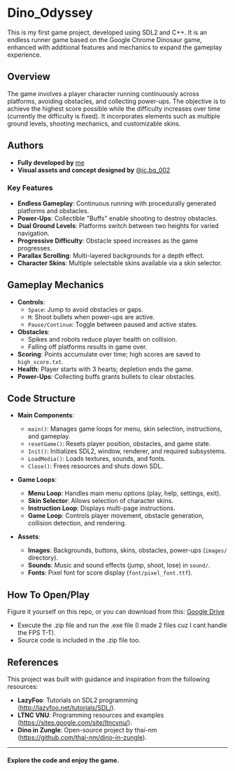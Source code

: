 # Dino_Odyssey

This is my first game project, developed using SDL2 and C++. It is an endless runner game based on the Google Chrome Dinosaur game, enhanced with additional features and mechanics to expand the gameplay experience.

## Overview
The game involves a player character running continuously across platforms, avoiding obstacles, and collecting power-ups. The objective is to achieve the highest score possible while the difficulty increases over time (currently the difficulty is fixed). It incorporates elements such as multiple ground levels, shooting mechanics, and customizable skins.

## Authors
- **Fully developed by** [me](https://github.com/maaL6)
- **Visual assets and concept designed by** [@ic.bq_002](https://www.instagram.com/ic.bq_002/)

### Key Features
- **Endless Gameplay**: Continuous running with procedurally generated platforms and obstacles.
- **Power-Ups**: Collectible "Buffs" enable shooting to destroy obstacles.
- **Dual Ground Levels**: Platforms switch between two heights for varied navigation.
- **Progressive Difficulty**: Obstacle speed increases as the game progresses.
- **Parallax Scrolling**: Multi-layered backgrounds for a depth effect.
- **Character Skins**: Multiple selectable skins available via a skin selector.

## Gameplay Mechanics
- **Controls**:
  - `Space`: Jump to avoid obstacles or gaps.
  - `M`: Shoot bullets when power-ups are active.
  - `Pause/Continue`: Toggle between paused and active states.
- **Obstacles**:
  - Spikes and robots reduce player health on collision.
  - Falling off platforms results in game over.
- **Scoring**: Points accumulate over time; high scores are saved to `high_score.txt`.
- **Health**: Player starts with 3 hearts; depletion ends the game.
- **Power-Ups**: Collecting buffs grants bullets to clear obstacles.

## Code Structure
- **Main Components**:
  - `main()`: Manages game loops for menu, skin selection, instructions, and gameplay.
  - `resetGame()`: Resets player position, obstacles, and game state.
  - `Init()`: Initializes SDL2, window, renderer, and required subsystems.
  - `LoadMedia()`: Loads textures, sounds, and fonts.
  - `Close()`: Frees resources and shuts down SDL.

- **Game Loops**:
  - **Menu Loop**: Handles main menu options (play, help, settings, exit).
  - **Skin Selector**: Allows selection of character skins.
  - **Instruction Loop**: Displays multi-page instructions.
  - **Game Loop**: Controls player movement, obstacle generation, collision detection, and rendering.

- **Assets**:
  - **Images**: Backgrounds, buttons, skins, obstacles, power-ups (`images/` directory).
  - **Sounds**: Music and sound effects (jump, shoot, lose) in `sound/`.
  - **Fonts**: Pixel font for score display (`font/pixel_font.ttf`).
## How To Open/Play
  Figure it yourself on this repo, or you can download from this: [Google Drive](https://drive.google.com/file/d/1qtKCvi1Qj0xWXW7wgQJk9Zg3ObisgMVH/view?usp=drive_link)
  - Execute the .zip file and run the .exe file (I made 2 files cuz I cant handle the FPS T-T).
  - Source code is included in the .zip file too.

## References
This project was built with guidance and inspiration from the following resources:
- **LazyFoo**: Tutorials on SDL2 programming (http://lazyfoo.net/tutorials/SDL/).
- **LTNC VNU**: Programming resources and examples (https://sites.google.com/site/ltncvnu/).
- **Dino in Zungle**: Open-source project by thai-nm (https://github.com/thai-nm/dino-in-zungle).


---
#### Explore the code and enjoy the game.
